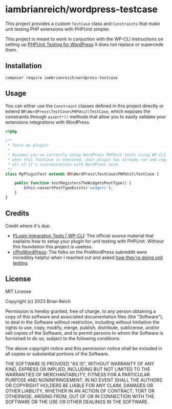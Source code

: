 # iambrianreich/wordpress-testcase

This project provides a custom `TestCase` class and `Constraints` that
make unit testing PHP extensions with PHPUnit simpler.

This project is meant to work in conjuction with the WP-CLI Instructions on
setting up [PHPUnit Testing for WordPress](https://make.wordpress.org/cli/handbook/misc/plugin-unit-tests/)
it does not replace or supercede them.

## Installation

`composer require iambrianreich/wordpress-testcase`

## Usage

You can either use the `Constraint` classes defined in this project directly or
extend `BR\WordPress\TestCase\PHPUnit\TestCase`, which exposes the constraints
through `assert*()` methods that allow you to easily validate your extensions
integrations with WordPress.

```php
<?php

/**
 * Tests my plugin!
 *
 * Assumes you've correctly setup WordPress PHPUnit tests using WP-CLI so
 * when this TestCase is executed, your plugin has already run and registered
 * all of it's customizations with WordPress core.
 */
class MyPluginTest extends BR\WordPress\TestCase\PHPUnit\TestCase {

    public function testRegistersTheWidgetsPostType() {
        $this->assertPostTypeExists('widgets');
    }
}
```

## Credits

Credit where it's due:

- [PLugin Integration Tests | WP-CLI](https://make.wordpress.org/cli/handbook/misc/plugin-unit-tests/):
  The official source material that explains how to setup your plugin for unit
  testing with PHPUnit. Without this foundation this project is useless.
- [r/ProWordPress](https://www.reddit.com/r/ProWordPress): The folks on the
  ProWordPress subreddit were incredibly helpful when I reached out and asked
  [how they're doing unit testing](https://www.reddit.com/r/ProWordPress/comments/11ovt5h/how_are_yall_unit_testing_your_wordpress_code_if/).

## License

MIT License

Copyright (c) 2023 Brian Reich

Permission is hereby granted, free of charge, to any person obtaining a copy
of this software and associated documentation files (the "Software"), to deal
in the Software without restriction, including without limitation the rights
to use, copy, modify, merge, publish, distribute, sublicense, and/or sell
copies of the Software, and to permit persons to whom the Software is
furnished to do so, subject to the following conditions:

The above copyright notice and this permission notice shall be included in all
copies or substantial portions of the Software.

THE SOFTWARE IS PROVIDED "AS IS", WITHOUT WARRANTY OF ANY KIND, EXPRESS OR
IMPLIED, INCLUDING BUT NOT LIMITED TO THE WARRANTIES OF MERCHANTABILITY,
FITNESS FOR A PARTICULAR PURPOSE AND NONINFRINGEMENT. IN NO EVENT SHALL THE
AUTHORS OR COPYRIGHT HOLDERS BE LIABLE FOR ANY CLAIM, DAMAGES OR OTHER
LIABILITY, WHETHER IN AN ACTION OF CONTRACT, TORT OR OTHERWISE, ARISING FROM,
OUT OF OR IN CONNECTION WITH THE SOFTWARE OR THE USE OR OTHER DEALINGS IN THE
SOFTWARE.
